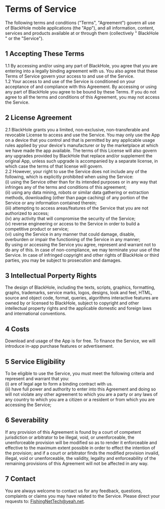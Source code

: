 # Terms of Service
The following terms and conditions (\"Terms\", \"Agreement\") govern all use of BlackHole mobile applications (the \"App\"), and all information, content, services and products available at or through them (collectively \" BlackHole \" or the \"Service\").
## 1 Accepting These Terms
1.1 By accessing and/or using any part of BlackHole, you agree that you are entering into a legally binding agreement with us. You also agree that these Terms of Service govern your access to and use of the Service.
</br>1.2 Your access to and use of the Service is conditioned on your acceptance of and compliance with this Agreement. By accessing or using any part of BlackHole you agree to be bound by these Terms. If you do not agree to all the terms and conditions of this Agreement, you may not access the Service.
## 2 License Agreement
2.1 BlackHole grants you a limited, non-exclusive, non-transferable and revocable License to access and use the Service. You may only use the App on a device that you control and that is permitted by any applicable usage rules applied by your device\'s manufacturer or by the marketplace at which we have made the app available. The terms of this License will also govern any upgrades provided by BlackHole that replace and/or supplement the original App, unless such upgrade is accompanied by a separate license, in which case the terms of that license will govern.
</br>2.2 However, your right to use the Service does not include any of the following, which is explicitly prohibited when using the Service:
</br>(і) using the Service other than for its intended purposes or in any way that infringes any of the terms and conditions of this agreement;
</br>(іі) using any data mining, robots or similar data gathering or extraction methods, downloading (other than page caching) of any portion of the Service or any information contained therein;
</br>(ііі) attempting to access areas/features of the Service that you are not authorized to access;
</br>(іv) any activity that will compromise the security of the Service;
</br>(v) reverse engineering or access to the Service in order to build a competitive product or service;
</br>(vі) using the Service in any manner that could damage, disable, overburden or impair the functioning of the Service in any manner;
</br>By using or accessing the Service you agree, represent and warrant not to do any of this. In case of non-compliance, we may terminate your use of the Service. In case of infringed copyright and other rights of BlackHole or third parties, you may be subject to prosecution and damages.
## 3 Intellectual Porperty Rights
The design of BlackHole, including the texts, scripts, graphics, formatting, graphs, trademarks, service marks, logos, designs, look and feel, HTML, source and object code, format, queries, algorithms interactive features are owned by or licensed to BlackHole, subject to copyright and other intellectual property rights and the applicable domestic and foreign laws and international conventions.
## 4 Costs
Download and usage of the App is for free. To finance the Service, we will introduce in-app purchase features or advertisement.
## 5 Service Eligibility
To be eligible to use the Service, you must meet the following criteria and represent and warrant that you:
</br>(і) are of legal age to form a binding contract with us.
</br>(іі) have full power and authority to enter into this Agreement and doing so will not violate any other agreement to which you are a party or any laws of any country to which you are a citizen or a resident or from which you are accessing the Service;
## 6 Severability
If any provision of this Agreement is found by a court of competent jurisdiction or arbitrator to be illegal, void, or unenforceable, the unenforceable provision will be modified so as to render it enforceable and effective to the maximum extent possible in order to effect the intention of the provision; and if a court or arbitrator finds the modified provision invalid, illegal, void or unenforceable, the validity, legality and enforceability of the remaining provisions of this Agreement will not be affected in any way.
## 7 Contact
You are always welcome to contact us for any feedback, questions, complaints or claims you may have related to the Service. Please direct your requests to: <u>FishingNetTech@yeah.net</u>.
